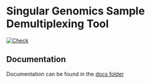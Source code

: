 # Singular Genomics Sample Demultiplexing Tool

[![Check](https://github.com/Singular-Genomics/singular-demux/actions/workflows/build_and_test.yml/badge.svg)](https://github.com/Singular-Genomics/singular-demux/actions/workflows/build_and_test.yml)

## Documentation

Documentation can be found in the [docs folder](docs/01_Introduction.md)
